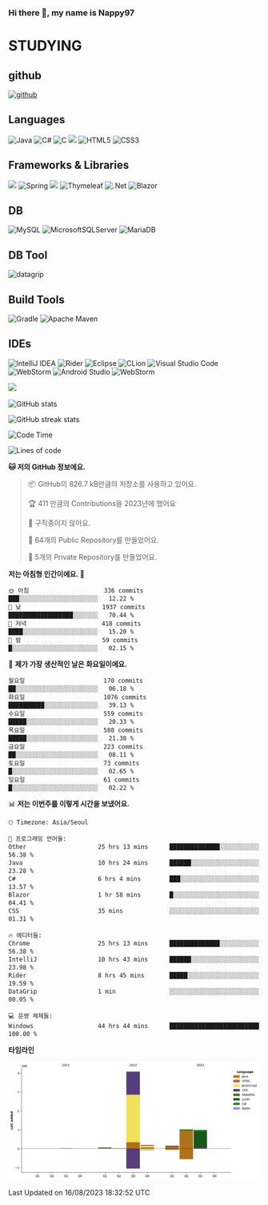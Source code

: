 ### Hi there 👋, my name is Nappy97

# STUDYING
## github
[<img src='https://cdn.jsdelivr.net/npm/simple-icons@3.0.1/icons/github.svg' alt='github' height='40'>](https://github.com/Nappy97)  

## Languages
![Java](https://img.shields.io/badge/java-%23ED8B00.svg?style=for-the-badge&logo=openjdk&logoColor=white) ![C#](https://img.shields.io/badge/c%23-%23239120.svg?style=for-the-badge&logo=c-sharp&logoColor=white) ![C](https://img.shields.io/badge/c-%2300599C.svg?style=for-the-badge&logo=c&logoColor=white) <img src="https://img.shields.io/badge/javascript-F7DF1E?style=for-the-badge&logo=javascript&logoColor=black"> ![HTML5](https://img.shields.io/badge/html5-%23E34F26.svg?style=for-the-badge&logo=html5&logoColor=white) ![CSS3](https://img.shields.io/badge/css3-%231572B6.svg?style=for-the-badge&logo=css3&logoColor=white)

## Frameworks & Libraries
<img src="https://img.shields.io/badge/bootstrap-7952B3?style=for-the-badge&logo=bootstrap&logoColor=white"> ![Spring](https://img.shields.io/badge/spring-%236DB33F.svg?style=for-the-badge&logo=spring&logoColor=white) <img src="https://img.shields.io/badge/jQuery-0769AD?style=for-the-badge&logo=jquery&logoColor=white"> ![Thymeleaf](https://img.shields.io/badge/Thymeleaf-%23005C0F.svg?style=for-the-badge&logo=Thymeleaf&logoColor=white) ![.Net](https://img.shields.io/badge/.NET-5C2D91?style=for-the-badge&logo=.net&logoColor=white) ![Blazor](https://img.shields.io/badge/blazor-%235C2D91.svg?style=for-the-badge&logo=blazor&logoColor=white)

## DB
![MySQL](https://img.shields.io/badge/mysql-%2300f.svg?style=for-the-badge&logo=mysql&logoColor=white) ![MicrosoftSQLServer](https://img.shields.io/badge/Microsoft%20SQL%20Server-CC2927?style=for-the-badge&logo=microsoft%20sql%20server&logoColor=white) ![MariaDB](https://img.shields.io/badge/MariaDB-003545?style=for-the-badge&logo=mariadb&logoColor=white)

## DB Tool
![datagrip](https://img.shields.io/badge/datagrip-9681EB?style=flat&logo=datagrip)

## Build Tools
![Gradle](https://img.shields.io/badge/Gradle-02303A.svg?style=for-the-badge&logo=Gradle&logoColor=white) ![Apache Maven](https://img.shields.io/badge/Apache%20Maven-C71A36?style=for-the-badge&logo=Apache%20Maven&logoColor=white)

## IDEs
![IntelliJ IDEA](https://img.shields.io/badge/IntelliJIDEA-000000.svg?style=for-the-badge&logo=intellij-idea&logoColor=white) ![Rider](https://img.shields.io/badge/Rider-000000.svg?style=for-the-badge&logo=Rider&logoColor=white&color=black&labelColor=crimson) ![Eclipse](https://img.shields.io/badge/Eclipse-FE7A16.svg?style=for-the-badge&logo=Eclipse&logoColor=white) ![CLion](https://img.shields.io/badge/CLion-black?style=for-the-badge&logo=clion&logoColor=white) ![Visual Studio Code](https://img.shields.io/badge/Visual%20Studio%20Code-0078d7.svg?style=for-the-badge&logo=visual-studio-code&logoColor=white) ![WebStorm](https://img.shields.io/badge/webstorm-143?style=for-the-badge&logo=webstorm&logoColor=white&color=black) ![Android Studio](https://img.shields.io/badge/Android%20Studio-3DDC84.svg?style=for-the-badge&logo=android-studio&logoColor=white) ![WebStorm](https://img.shields.io/badge/webstorm-143?style=for-the-badge&logo=webstorm&logoColor=white&color=black)

<div>
  <img  src="https://github-readme-stats.vercel.app/api/top-langs/?username=Nappy97&langs_count=8&exclude_repo=Example-deep-learning-from-scratch&layout=compact&line_height=24&hide_border=true&title_color=d88e82&card_width=280">
<div>
  
![GitHub stats](https://github-readme-stats.vercel.app/api?username=Nappy97&show_icons=true)  

![GitHub streak stats](https://github-readme-streak-stats.herokuapp.com/?user=Nappy97)  

<!--START_SECTION:waka-->
![Code Time](http://img.shields.io/badge/Code%20Time-474%20hrs%2020%20mins-blue)

![Lines of code](https://img.shields.io/badge/%EC%A0%80%EB%8A%94%20%EC%97%AC%ED%83%9C%EA%B9%8C%EC%A7%80%20-6.5%20million%20%EC%A4%84%EC%9D%98%20%EC%BD%94%EB%93%9C%EB%A5%BC%20%EC%9E%91%EC%84%B1%ED%96%88%EC%96%B4%EC%9A%94.-blue)

**🐱 저의 GitHub 정보에요.** 

> 📦 GitHub의 826.7 kB만큼의 저장소를 사용하고 있어요. 
 > 
> 🏆 411 만큼의 Contributions을 2023년에 했어요
 > 
> 🚫 구직중이지 않아요.
 > 
> 📜 64개의 Public Repository를 만들었어요. 
 > 
> 🔑 5개의 Private Repository를 만들었어요. 
 > 
**저는 아침형 인간이에요. 🐤** 

```text
🌞 아침                     336 commits         ███░░░░░░░░░░░░░░░░░░░░░░   12.22 % 
🌆 낮　                     1937 commits        ██████████████████░░░░░░░   70.44 % 
🌃 저녁                     418 commits         ████░░░░░░░░░░░░░░░░░░░░░   15.20 % 
🌙 밤　                     59 commits          █░░░░░░░░░░░░░░░░░░░░░░░░   02.15 % 
```
📅 **제가 가장 생산적인 날은 화요일이에요.** 

```text
월요일                      170 commits         ██░░░░░░░░░░░░░░░░░░░░░░░   06.18 % 
화요일                      1076 commits        ██████████░░░░░░░░░░░░░░░   39.13 % 
수요일                      559 commits         █████░░░░░░░░░░░░░░░░░░░░   20.33 % 
목요일                      588 commits         █████░░░░░░░░░░░░░░░░░░░░   21.38 % 
금요일                      223 commits         ██░░░░░░░░░░░░░░░░░░░░░░░   08.11 % 
토요일                      73 commits          █░░░░░░░░░░░░░░░░░░░░░░░░   02.65 % 
일요일                      61 commits          █░░░░░░░░░░░░░░░░░░░░░░░░   02.22 % 
```


📊 **저는 이번주를 이렇게 시간을 보냈어요.** 

```text
🕑︎ Timezone: Asia/Seoul

💬 프로그래밍 언어들: 
Other                    25 hrs 13 mins      ██████████████░░░░░░░░░░░   56.38 % 
Java                     10 hrs 24 mins      ██████░░░░░░░░░░░░░░░░░░░   23.28 % 
C#                       6 hrs 4 mins        ███░░░░░░░░░░░░░░░░░░░░░░   13.57 % 
Blazor                   1 hr 58 mins        █░░░░░░░░░░░░░░░░░░░░░░░░   04.41 % 
CSS                      35 mins             ░░░░░░░░░░░░░░░░░░░░░░░░░   01.31 % 

🔥 에디터들: 
Chrome                   25 hrs 13 mins      ██████████████░░░░░░░░░░░   56.38 % 
IntelliJ                 10 hrs 43 mins      ██████░░░░░░░░░░░░░░░░░░░   23.98 % 
Rider                    8 hrs 45 mins       █████░░░░░░░░░░░░░░░░░░░░   19.59 % 
DataGrip                 1 min               ░░░░░░░░░░░░░░░░░░░░░░░░░   00.05 % 

💻 운영 체제들: 
Windows                  44 hrs 44 mins      █████████████████████████   100.00 % 
```

**타임라인**

![Lines of Code chart](https://raw.githubusercontent.com/Nappy97/Nappy97/main/assets/bar_graph.png)


 Last Updated on 16/08/2023 18:32:52 UTC
<!--END_SECTION:waka-->
